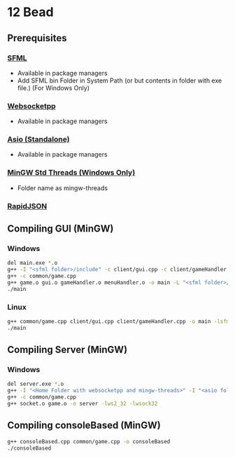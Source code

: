 # 12 Bead

## Prerequisites
### [SFML](https://www.sfml-dev.org/)
- Available in package managers
- Add SFML bin Folder in System Path (or but contents in folder with exe file.) (For Windows Only)
### [Websocketpp](https://github.com/zaphoyd/websocketpp)
- Available in package managers
### [Asio (Standalone)](https://github.com/chriskohlhoff/asio)
- Available in package managers
### [MinGW Std Threads (Windows Only)](https://github.com/meganz/mingw-std-threads)
- Folder name as mingw-threads
### [RapidJSON](https://rapidjson.org/index.html)

## Compiling GUI (MinGW)
### Windows
```sh
del main.exe *.o
g++ -I "<sfml folder>/include" -c client/gui.cpp -c client/gameHandler.cpp -c client/menuHandler.cpp
g++ -c common/game.cpp
g++ game.o gui.o gameHandler.o menuHandler.o -o main -L "<sfml folder>/lib" -lsfml-graphics -lsfml-window -lsfml-system
./main
```
### Linux
```sh
g++ common/game.cpp client/gui.cpp client/gameHandler.cpp -o main -lsfml-graphics -lsfml-window -lsfml-system
./main
```

## Compiling Server (MinGW)
### Windows
```sh
del server.exe *.o
g++ -I "<Home Folder with websocketpp and mingw-threads>" -I "<asio folder>/include" -I "<rapidjson folder>/include" -c server/socket.cpp
g++ -c common/game.cpp
g++ socket.o game.o -o server -lws2_32 -lwsock32
```

## Compiling consoleBased (MinGW)
```sh
g++ consoleBased.cpp common/game.cpp -o consoleBased
./consoleBased
```
